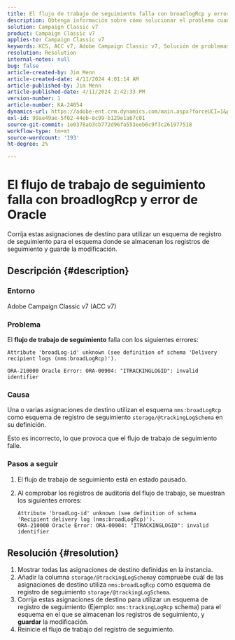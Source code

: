 ```yaml
---
title: El flujo de trabajo de seguimiento falla con broadlogRcp y error de Oracle
description: Obtenga información sobre cómo solucionar el problema cuando el flujo de trabajo de seguimiento falla con un broadlogRcp y un error de Oracle.
solution: Campaign Classic v7
product: Campaign Classic v7
applies-to: Campaign Classic v7
keywords: KCS, ACC v7, Adobe Campaign Classic v7, Solución de problemas, flujo de trabajo de seguimiento, fallo, broadlogRcp, oracle, error, almacenamiento/@trackingLogSchema
resolution: Resolution
internal-notes: null
bug: false
article-created-by: Jim Menn
article-created-date: 4/11/2024 4:01:14 AM
article-published-by: Jim Menn
article-published-date: 4/11/2024 2:42:33 PM
version-number: 1
article-number: KA-24054
dynamics-url: https://adobe-ent.crm.dynamics.com/main.aspx?forceUCI=1&pagetype=entityrecord&etn=knowledgearticle&id=3c08ec20-b8f7-ee11-a1fe-6045bd006268
exl-id: 99ae49ae-5f02-44eb-8c99-b129e1a67c01
source-git-commit: 1e0378ab3cb772d96fa553eeb6c9f3c261977518
workflow-type: tm+mt
source-wordcount: '193'
ht-degree: 2%

---
```


# El flujo de trabajo de seguimiento falla con broadlogRcp y error de Oracle


Corrija estas asignaciones de destino para utilizar un esquema de registro de seguimiento para el esquema donde se almacenan los registros de seguimiento y guarde la modificación.

## Descripción {#description}


### Entorno

Adobe Campaign Classic v7 (ACC v7)

### Problema

El <b>flujo de trabajo de seguimiento</b> falla con los siguientes errores:


```
Attribute 'broadLog-id' unknown (see definition of schema 'Delivery recipient logs (nms:broadLogRcp)').

ORA-210000 Oracle Error: ORA-00904: "ITRACKINGLOGID": invalid identifier
```


### Causa

Una o varias asignaciones de destino utilizan el esquema `nms:broadLogRcp` como esquema de registro de seguimiento `storage/@trackingLogSchema` en su definición.

Esto es incorrecto, lo que provoca que el flujo de trabajo de seguimiento falle.

### Pasos a seguir

1. El flujo de trabajo de seguimiento está en estado pausado.
2. Al comprobar los registros de auditoría del flujo de trabajo, se muestran los siguientes errores:




   ```
   Attribute 'broadLog-id' unknown (see definition of schema 'Recipient delivery log (nms:broadLogRcp)').
   ORA-210000 Oracle Error: ORA-00904: "ITRACKINGLOGID": invalid identifier
   ```



## Resolución {#resolution}


1. Mostrar todas las asignaciones de destino definidas en la instancia.
2. Añadir la columna `storage/@trackingLogSchema`y compruebe cuál de las asignaciones de destino utiliza `nms:broadLogRcp` como esquema de registro de seguimiento `storage/@trackingLogSchema`.
3. Corrija estas asignaciones de destino para utilizar un esquema de registro de seguimiento (Ejemplo: `nms:trackingLogRcp` schema) para el esquema en el que se almacenan los registros de seguimiento, y <b>guardar</b> la modificación.
4. Reinicie el flujo de trabajo del registro de seguimiento.

